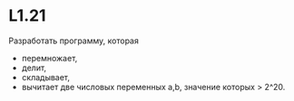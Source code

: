 # L1.21
Разработать программу, которая
- перемножает, 
- делит, 
- складывает, 
- вычитает две числовых переменных a,b, значение которых > 2^20.